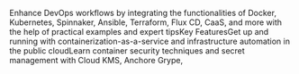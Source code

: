 Enhance DevOps workflows by integrating the functionalities of Docker, Kubernetes, Spinnaker, Ansible, Terraform, 
Flux CD, CaaS, and more with the help of practical examples and expert tipsKey FeaturesGet up and 
running with containerization-as-a-service and infrastructure automation in the public cloudLearn container security techniques 
and secret management with Cloud KMS, Anchore Grype,
